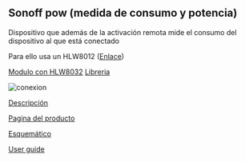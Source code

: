 ## Sonoff pow (medida de consumo y potencia)


Dispositivo que además de la activación remota mide el consumo del dispositivo al que está conectado

Para ello usa un HLW8012 ([Enlace](https://tinkerman.cat/post/hlw8012-ic-new-sonoff-pow))

[Modulo con HLW8032](https://es.aliexpress.com/item/33029897807.html) [Libreria](https://github.com/xoseperez/hlw8012)

![conexion](https://microsolution.com.pk/wp-content/uploads/2019/08/HLW8012_High-Precision_Energy_Metering_Module_Arduino_Energy_Monitoring.png)

[Descripción](https://tinkerman.cat/post/the-sonoff-pow/)

[Pagina del producto](https://www.itead.cc/wiki/Sonoff_Pow)

[Esquemático](https://www.itead.cc/wiki/images/5/52/Sonoff_POW_Schematic.pdf)

[User guide](http://ewelink.coolkit.cc/?p=188)
